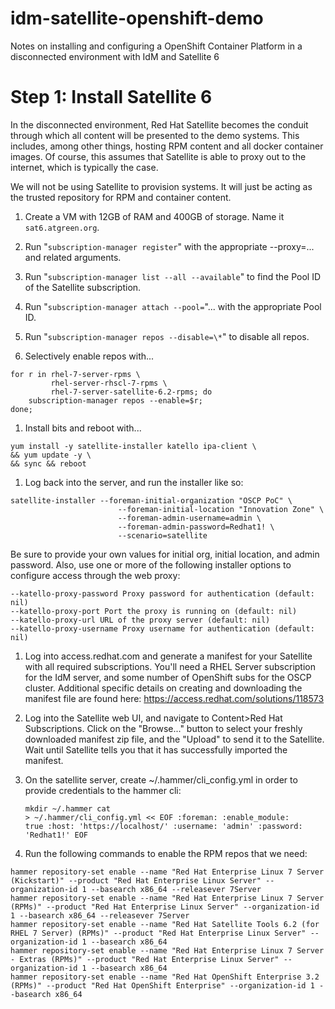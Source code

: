 # idm-satellite-openshift-demo
Notes on installing and configuring a OpenShift Container Platform in a disconnected environment with IdM and Satellite 6

# Step 1: Install Satellite 6

In the disconnected environment, Red Hat Satellite becomes the conduit
through which all content will be presented to the demo systems.  This
includes, among other things, hosting RPM content and all docker
container images.  Of course, this assumes that Satellite is able to
proxy out to the internet, which is typically the case.

We will not be using Satellite to provision systems.  It will just be
acting as the trusted repository for RPM and container content.

1. Create a VM with 12GB of RAM and 400GB of storage.  Name it
   `sat6.atgreen.org`.

1. Run "`subscription-manager register`" with the appropriate
   --proxy=... and related arguments.

1. Run "`subscription-manager list --all --available`" to find the Pool ID of the Satellite subscription. 

1. Run "`subscription-manager attach --pool=`"... with the appropriate Pool ID.

1. Run "`subscription-manager repos --disable=\*`" to disable all repos.

1. Selectively enable repos with...
<pre><code>for r in rhel-7-server-rpms \
         rhel-server-rhscl-7-rpms \
         rhel-7-server-satellite-6.2-rpms; do
    subscription-manager repos --enable=$r;
done;</code></pre>
  
1. Install bits and reboot with...
<pre><code>yum install -y satellite-installer katello ipa-client \
&& yum update -y \
&& sync && reboot</code></pre>
  
1. Log back into the server, and run the installer like so:
<pre><code>satellite-installer --foreman-initial-organization "OSCP PoC" \
                        --foreman-initial-location "Innovation Zone" \
                        --foreman-admin-username=admin \
                        --foreman-admin-password=Redhat1! \
                        --scenario=satellite</code></pre>
   Be sure to provide your own values for initial org, initial
   location, and admin password.  Also, use one or more of the
   following installer options to configure access through the web
   proxy:
<pre><code>--katello-proxy-password Proxy password for authentication (default: nil)
--katello-proxy-port Port the proxy is running on (default: nil)
--katello-proxy-url URL of the proxy server (default: nil)
--katello-proxy-username Proxy username for authentication (default: nil)</code></pre>
  
1. Log into access.redhat.com and generate a manifest for your
   Satellite with all required subscriptions.  You'll need a RHEL
   Server subscription for the IdM server, and some number of
   OpenShift subs for the OSCP cluster.  Additional specific details
   on creating and downloading the manifest file are found here:
   https://access.redhat.com/solutions/118573

1. Log into the Satellite web UI, and navigate to Content>Red Hat
   Subscriptions.  Click on the "Browse..." button to select your
   freshly downloaded manifest zip file, and the "Upload" to send it
   to the Satellite.  Wait until Satellite tells you that it has
   successfully imported the manifest.

1. On the satellite server, create ~/.hammer/cli_config.yml in order
   to provide credentials to the hammer cli:
<code><pre>mkdir ~/.hammer
cat > ~/.hammer/cli_config.yml << EOF
    :foreman:
        :enable_module: true
        :host: 'https://localhost/'
        :username: 'admin'
        :password: 'Redhat1!'
EOF</pre></code>

1. Run the following commands to enable the RPM repos that we need:
<pre><code>hammer repository-set enable --name "Red Hat Enterprise Linux 7 Server (Kickstart)" --product "Red Hat Enterprise Linux Server" --organization-id 1 --basearch x86_64 --releasever 7Server
hammer repository-set enable --name "Red Hat Enterprise Linux 7 Server (RPMs)" --product "Red Hat Enterprise Linux Server" --organization-id 1 --basearch x86_64 --releasever 7Server
hammer repository-set enable --name "Red Hat Satellite Tools 6.2 (for RHEL 7 Server) (RPMs)" --product "Red Hat Enterprise Linux Server" --organization-id 1 --basearch x86_64 
hammer repository-set enable --name "Red Hat Enterprise Linux 7 Server - Extras (RPMs)" --product "Red Hat Enterprise Linux Server" --organization-id 1 --basearch x86_64 
hammer repository-set enable --name "Red Hat OpenShift Enterprise 3.2 (RPMs)" --product "Red Hat OpenShift Enterprise" --organization-id 1 --basearch x86_64</code></pre>


